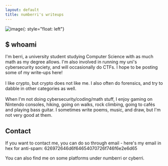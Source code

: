 ```yaml
---
layout: default
title: numberri's writeups
---
```


![image]({{site.url}}/assets/images/188948_xVbc4tva.png){: style="float: left"}

## $ whoami
I'm berri, a university student studying Computer Science with as much math as my degree allows. I'm also involved in running my uni's cybersecurity society, and will occasionally do CTFs.
I hope to be posting some of my write-ups here!
<br>
<br>
I like crypto, but crypto does not like me. I also often do forensics, and try to dabble in other categories as well.
<br>
<br>
When I'm not doing cybersecurity/coding/math stuff, I enjoy gaming on Nintendo consoles, hiking, going on walks, rock climbing, going to cafés and playing bass guitar. I sometimes write poems, music, and draw, but I'm not very good at them.
## Contact
If you want to contact me, you can do so through email - here's my email in hex for anti-spam: 626972646d6f64654070726f746f6e2e6d65

You can also find me on some platforms under numberri or cyberri.